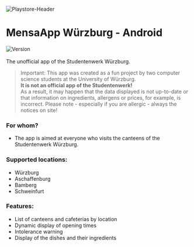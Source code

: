 ![Playstore-Header](https://user-images.githubusercontent.com/29352918/213675631-8bd68745-2c8a-4bdd-8374-69cf5259bab4.png)
# MensaApp Würzburg - Android
![Version](https://img.shields.io/github/v/release/mensa-app-wuerzburg/Android?include_prereleases)\
\
The unofficial app of the Studentenwerk Würzburg.
> Important:
> This app was created as a fun project by two computer science students at the University of Würzburg.\
> **It is not an official app of the Studentenwerk!**\
> As a result, it may happen that the data displayed is not up-to-date or that information on ingredients, allergens or prices, for example, is incorrect. Please note - especially if you are allergic - always the notices on site!

### For whom?
- The app is aimed at everyone who visits the canteens of the Studentenwerk Würzburg.

### Supported locations:
- Würzburg
- Aschaffenburg
- Bamberg
- Schweinfurt

### Features:
- List of canteens and cafeterias by location
- Dynamic display of opening times
- Intolerance warning
- Display of the dishes and their ingredients
